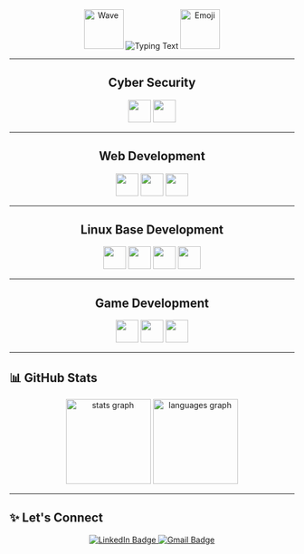 <!-- Name & Animated Intro -->
<div align="center">
  <img height="70" src="https://camo.githubusercontent.com/b676b05351a07be167a2abc0ce43a28e21c1e3b7dfaafdbfe39b11e139d454ac/68747470733a2f2f6d656469612e67697068792e636f6d2f6d656469612f334f586335694d345679624c7a4b416f42522f67697068792e676966" alt="Wave" />
  <img src="https://readme-typing-svg.demolab.com?font=Fira+Code&weight=600&pause=1000&center=true&vCenter=true&width=435&lines=+++++++++++++++++Hi%2C+I'm+Nethsara+Daheminda" alt="Typing Text" />
  <img height="70" src="https://camo.githubusercontent.com/7a94504569b436498bc9a595d68ed1a06689c81a00c3bedf0db451f2e769375b/68747470733a2f2f6d656469612e67697068792e636f6d2f6d656469612f3833773853677971665966465a3549476f462f67697068792e676966" alt="Emoji" />
</div>

---

<div align="center"><h2> Cyber Security</h2></div>
<div align="center">
  <img height="40" src="https://img.shields.io/badge/Python-000000.svg?style=for-the-badge&logo=python&logoColor=blue" />
  <img height="40" src="https://img.shields.io/badge/Kali%20Linux-000000.svg?style=for-the-badge&logo=kalilinux&logoColor=blue" />
</div>

---

<div align="center"><h2> Web Development</h2></div>
<div align="center">
  <img height="40" src="https://img.shields.io/badge/CSS-000000.svg?style=for-the-badge&logo=css3&logoColor=blue" />
  <img height="40" src="https://img.shields.io/badge/HTML5-000000.svg?style=for-the-badge&logo=html5&logoColor=blue" />
  <img height="40" src="https://img.shields.io/badge/JavaScript-000000.svg?style=for-the-badge&logo=javascript&logoColor=blue" />
</div>

---

<div align="center"><h2> Linux Base Development</h2></div>
<div align="center">
  <img height="40" src="https://img.shields.io/badge/Git-000000.svg?style=for-the-badge&logo=git&logoColor=blue" />
  <img height="40" src="https://img.shields.io/badge/C++-000000.svg?style=for-the-badge&logo=c%2B%2B&logoColor=blue" />
  <img height="40" src="https://img.shields.io/badge/VScode-000000.svg?style=for-the-badge&logo=visualstudiocode&logoColor=blue" />
  <img height="40" src="https://img.shields.io/badge/GitHub-000000.svg?style=for-the-badge&logo=github&logoColor=blue" />
</div>

---

<div align="center"><h2> Game Development</h2></div>
<div align="center">
  <img height="40" src="https://img.shields.io/badge/Unity-000000.svg?style=for-the-badge&logo=unity&logoColor=blue" />
  <img height="40" src="https://img.shields.io/badge/GitHub-000000.svg?style=for-the-badge&logo=github&logoColor=blue" />
  <img height="40" src="https://img.shields.io/badge/GoogleARCore-000000.svg?style=for-the-badge&logo=ARCore&logoColor=blue" />
</div>

---

## 📊 GitHub Stats
<div align="center">
  <img src="https://github-readme-stats.vercel.app/api?username=TeaneX&hide_title=false&hide_rank=false&show_icons=true&include_all_commits=true&count_private=true&disable_animations=false&theme=dracula&locale=en&hide_border=false&order=1" height="150" alt="stats graph"  />
  <img src="https://github-readme-stats.vercel.app/api/top-langs?username=TeaneX&locale=en&hide_title=false&layout=compact&card_width=320&langs_count=5&theme=dracula&hide_border=false&order=2" height="150" alt="languages graph"  />
</div>

---

## ✨ Let's Connect
<div align="center">
  <a href="https://linkedin.com/in/YOUR-LINKEDIN" target="_blank">
    <img src="https://img.shields.io/badge/LinkedIn-0A66C2?style=for-the-badge&logo=linkedin&logoColor=white" alt="LinkedIn Badge"/>
  </a>
  <a href="mailto:YOUR-EMAIL@gmail.com">
    <img src="https://img.shields.io/badge/Gmail-D14836?style=for-the-badge&logo=gmail&logoColor=white" alt="Gmail Badge"/>
  </a>
</div>
